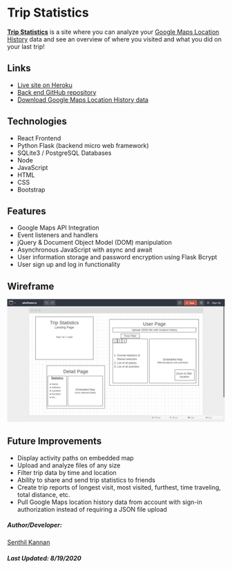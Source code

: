# Trip Statistics

[**Trip Statistics**](https://tripstatistics.herokuapp.com/) is a site where you can analyze your [Google Maps Location History](https://takeout.google.com/settings/takeout) data and see an overview of where you visited and what you did on your last trip!

## Links

- [Live site on Heroku](https://tripstatistics.herokuapp.com/)
- [Back end GitHub repository](https://github.com/spk2dc/TripStatistics_Backend)
- [Download Google Maps Location History data ](https://takeout.google.com/settings/takeout)

## Technologies

- React Frontend
- Python Flask (backend micro web framework)
- SQLite3 / PostgreSQL Databases
- Node
- JavaScript
- HTML
- CSS
- Bootstrap

## Features

- Google Maps API Integration
- Event listeners and handlers
- jQuery & Document Object Model (DOM) manipulation
- Asynchronous JavaScript with async and await
- User information storage and password encryption using Flask Bcrypt
- User sign up and log in functionality

## Wireframe

![Wireframe](./public/wireframe.cc-jWlA7J.png)

## Future Improvements

- Display activity paths on embedded map
- Upload and analyze files of any size
- Filter trip data by time and location
- Ability to share and send trip statistics to friends
- Create trip reports of longest visit, most visited, furthest, time traveling, total distance, etc.
- Pull Google Maps location history data from account with sign-in authorization instead of requiring a JSON file upload

##### Author/Developer:

[Senthil Kannan](https://github.com/spk2dc)

##### Last Updated: 8/19/2020
